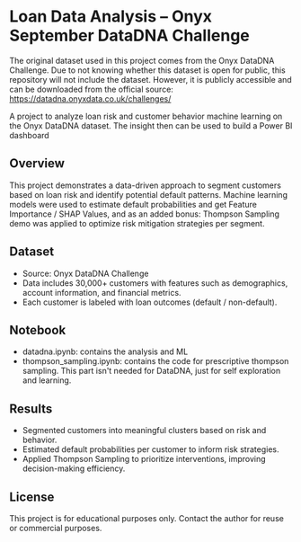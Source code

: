 # Loan Data Analysis – Onyx September DataDNA Challenge
The original dataset used in this project comes from the Onyx DataDNA Challenge.
Due to not knowing whether this dataset is open for public, this repository will not include the dataset.
However, it is publicly accessible and can be downloaded from the official source: https://datadna.onyxdata.co.uk/challenges/

A project to analyze loan risk and customer behavior machine learning on the Onyx DataDNA dataset. The insight then can be used to build a Power BI dashboard

## Overview
This project demonstrates a data-driven approach to segment customers based on loan risk and identify potential default patterns. Machine learning models were used to estimate default probabilities and get Feature Importance / SHAP Values, and as an added bonus: Thompson Sampling demo was applied to optimize risk mitigation strategies per segment.

## Dataset
- Source: Onyx DataDNA Challenge  
- Data includes 30,000+ customers with features such as demographics, account information, and financial metrics.  
- Each customer is labeled with loan outcomes (default / non-default).

## Notebook
- datadna.ipynb: contains the analysis and ML
- thompson_sampling.ipynb: contains the code for prescriptive thompson sampling. This part isn't needed for DataDNA, just for self exploration and learning.

## Results
- Segmented customers into meaningful clusters based on risk and behavior.  
- Estimated default probabilities per customer to inform risk strategies.  
- Applied Thompson Sampling to prioritize interventions, improving decision-making efficiency.

## License
This project is for educational purposes only. Contact the author for reuse or commercial purposes.
